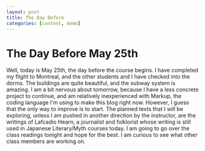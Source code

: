 ```yaml
---
layout: post
title: The Day Before
categories: [content, demo]
---
```

# The Day Before May 25th

Well, today is May 25th, the day before the course begins. I have completed my flight to Montreal, and the other students and I have checked into the dorms. The buildings are quite beautiful, and the subway system is amazing. I am a bit nervous about tomorrow, because I have a less concrete project to continue, and am relatively inexperienced with Markup, the coding language I'm using to make this blog right now. However, I guess that the only way to improve is to start. The planned texts that I will be exploring, unless I am pushed in another direction by the instructor, are the writings of Lafcadio Hearn, a journalist and folklorist whose writing is still used in Japanese Literary/Myth courses today. I am going to go over the class readings tonight and hope for the best. I am curious to see what other class members are working on.
